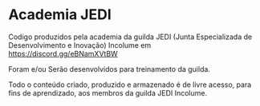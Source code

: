 # Academia JEDI

Codigo produzidos pela academia da guilda JEDI (Junta Especializada de Desenvolvimento e Inovação) Incolume em https://discord.gg/eBNamXVtBW

Foram e/ou Serão desenvolvidos para treinamento da guilda.

Todo o conteúdo criado, produzido e armazenado é de livre acesso, para fins de aprendizado, aos membros da guilda JEDI Incolume.
